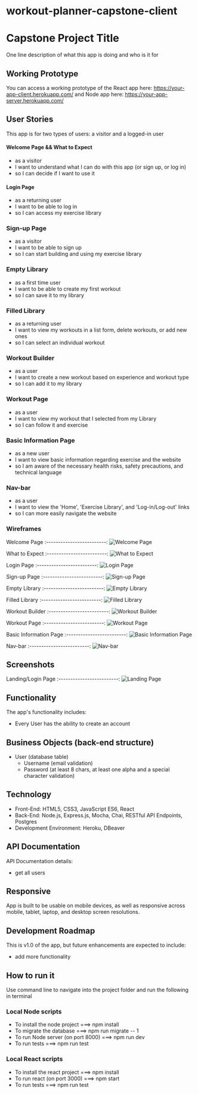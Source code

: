 # workout-planner-capstone-client
# Capstone Project Title
One line description of what this app is doing and who is it for

## Working Prototype
You can access a working prototype of the React app here: https://your-app-client.herokuapp.com/ and Node app here: https://your-app-server.herokuapp.com/


## User Stories
This app is for two types of users: a visitor and a logged-in user

#### Welcome Page && What to Expect
* as a visitor
* I want to understand what I can do with this app (or sign up, or log in)
* so I can decide if I want to use it

#### Login Page
* as a returning user
* I want to be able to log in
* so I can access my exercise library

### Sign-up Page
* as a visitor
* I want to be able to sign up
* so I can start building and using my exercise library

### Empty Library
* as a first time user
* I want to be able to create my first workout
* so I can save it to my library

### Filled Library
* as a returning user
* I want to view my workouts in a list form, delete workouts, or add new ones
* so I can select an individual workout

### Workout Builder
* as a user
* I want to create a new workout based on experience and workout type
* so I can add it to my library

### Workout Page
* as a user
* I want to view my workout that I selected from my Library
* so I can follow it and exercise

### Basic Information Page
* as a new user
* I want to view basic information regarding exercise and the website
* so I am aware of the necessary health risks, safety precautions, and technical language

### Nav-bar
* as a user
* I want to view the 'Home', 'Exercise Library', and 'Log-in/Log-out' links
* so I can more easily navigate the website

### Wireframes
Welcome Page
:-------------------------:
![Welcome Page](/github-images/wireframes/welcome-page.jpg)

What to Expect
:-------------------------:
![What to Expect](/github-images/wireframes/what-to-expect.jpg)

Login Page
:-------------------------:
![Login Page](/github-images/wireframes/login-page.jpg)

Sign-up Page
:-------------------------:
![Sign-up Page](/github-images/wireframes/sign-up-page.jpg)

Empty Library
:-------------------------:
![Empty Library](/github-images/wireframes/empty-library.jpg)

Filled Library
:-------------------------:
![Filled Library](/github-images/wireframes/filled-library.jpg)

Workout Builder
:-------------------------:
![Workout Builder](/github-images/wireframes/workout-builder.jpg)

Workout Page
:-------------------------:
![Workout Page](/github-images/wireframes/workout-page.jpg)

Basic Information Page
:-------------------------:
![Basic Information Page](/github-images/wireframes/basic-information.jpg)

Nav-bar
:-------------------------:
![Nav-bar](/github-images/wireframes/welcome-page.jpg)



## Screenshots
Landing/Login Page
:-------------------------:
![Landing Page](/github-images/screenshots/login-page-screenshot.png)


## Functionality
The app's functionality includes:
* Every User has the ability to create an account

## Business Objects (back-end structure)
* User (database table)
    * Username (email validation)
    * Password (at least 8 chars, at least one alpha and a special character validation)


## Technology
* Front-End: HTML5, CSS3, JavaScript ES6, React
* Back-End: Node.js, Express.js, Mocha, Chai, RESTful API Endpoints, Postgres
* Development Environment: Heroku, DBeaver

## API Documentation
API Documentation details:
* get all users

## Responsive
App is built to be usable on mobile devices, as well as responsive across mobile, tablet, laptop, and desktop screen resolutions.

## Development Roadmap
This is v1.0 of the app, but future enhancements are expected to include:
* add more functionality

## How to run it
Use command line to navigate into the project folder and run the following in terminal

### Local Node scripts
* To install the node project ===> npm install
* To migrate the database ===> npm run migrate -- 1
* To run Node server (on port 8000) ===> npm run dev
* To run tests ===> npm run test

### Local React scripts
* To install the react project ===> npm install
* To run react (on port 3000) ===> npm start
* To run tests ===> npm run test
